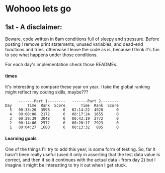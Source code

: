 





# Wohooo lets go


## 1st - A disclaimer: 

Beware, code written in 6am conditions full of sleepy and stressure.
Before posting I remove print statements, unused variables, and dead-end functions and tries, otherwise I leave the code as is, because I think it's fun to see what happens under those conditions.

For each day's implementation check those READMEs.


#### times

It's interesting to compare these year on year. I take the global ranking might reflect my coding skills, maybe???

```
      -------Part 1--------   -------Part 2--------
Day       Time  Rank  Score       Time  Rank  Score
  5   00:33:20  3598      0   02:14:22  4928      0
  4   00:08:08  2172      0   00:17:24  1655      0
  3   00:29:39  3048      0   00:43:19  2772      0
  2   00:14:06  2572      0   00:20:17  2923      0
  1   00:04:27  1680      0   00:13:32   805      0
  ```


#### Learning goals

One of the things I'll try to add this year, is some form of testing. 
So, far it hasn't been really useful (used it only in asserting that the test data value is correct, and then if so it continues with the actual data - from day 2) but I imagine it might be interesting to try it out when I get stuck. 

